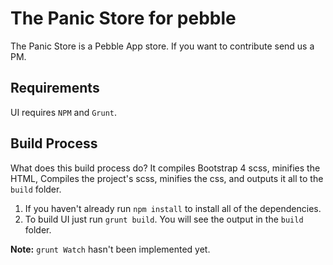 # The Panic Store for pebble
The Panic Store is a Pebble App store.
If you want to contribute send us a PM.

## Requirements
UI requires `NPM` and `Grunt`.

## Build Process
What does this build process do? It compiles Bootstrap 4 scss, minifies the HTML, Compiles the project's scss, minifies the css, and outputs it all to the `build` folder.

1. If you haven't already run `npm install` to install all of the dependencies.
2. To build UI just run `grunt build`. You will see the output in the `build` folder.


**Note:** `grunt Watch` hasn't been implemented yet.

